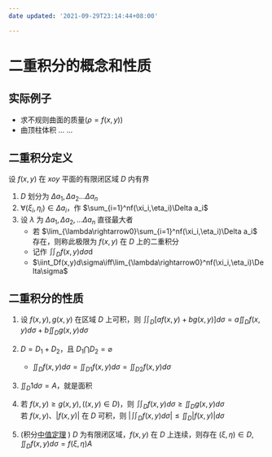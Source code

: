 ```yaml
---
date updated: '2021-09-29T23:14:44+08:00'

---
```


# 二重积分的概念和性质

## 实际例子

- 求不规则曲面的质量($\rho=f(x,y)$)
- 曲顶柱体积 ... ...

## 二重积分定义

设 $f(x,y)$ 在 $xoy$ 平面的有限闭区域 $D$ 内有界

1. $D$ 划分为 $\Delta a_1,\Delta a_2 ... \Delta a_n$
2. $\forall(\xi_i,\eta_i)\in \Delta a_i$，作 $\sum_{i=1}^nf(\xi_i,\eta_i)\Delta a_i$
3. 设 $\lambda$ 为 $\Delta a_1,\Delta a_2,...\Delta a_n$ 直径最大者
   - 若 $\lim_{\lambda\rightarrow0}\sum_{i=1}^nf(\xi_i,\eta_i)\Delta a_i$ 存在，则称此极限为 $f(x,y)$ 在 $D$ 上的二重积分
   - 记作 $\iint_Df(x,y)d\sigma$d
   - $\iint_Df(x,y)d\sigma\iff\lim_{\lambda\rightarrow0}^nf(\xi_i,\eta_i)\Delta\sigma$

## 二重积分的性质

1. 设 $f(x,y),g(x,y)$ 在区域 $D$ 上可积，则 $\iint_D[af(x,y)+bg(x,y)]d\sigma=a\iint_Df(x,y)d\sigma+b\iint_Dg(x,y)d\sigma$

2. $D=D_1+D_2$，且 $D_1\bigcap D_2=\varnothing$
   - $\iint_Df(x,y)d\sigma=\iint_{D1}f(x,y)d\sigma=\iint_{D2}f(x,y)d\sigma$

3. $\iint_D1d\sigma=A$，就是面积

4. 若 $f(x,y)\ge g(x,y),((x,y)\in D)$，则 $\iint_Df(x,y)d\sigma\ge \iint_Dg(x,y)d\sigma$  
  	若 $f(x,y)$、$|f(x,y)|$ 在 $D$ 可积，则 $|\iint_Df(x,y)d\sigma|\le\iint_D|f(x,y)|d\sigma$
5. (积分[中值定理](积分中值定理和导数的应用_Source.md) ) $D$ 为有限闭区域，$f(x,y)$ 在 $D$ 上连续，则存在 $(\xi,\eta)\in D,\iint_Df(x,y)d\sigma=f(\xi,\eta)A$

